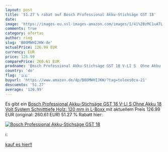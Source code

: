 ```yaml
---
layout: post
title: '51.27 % rabat auf Bosch Professional Akku-Stichsäge GST 18'
date: 
image: 'https://images-eu.ssl-images-amazon.com/images/I/41%2BzMC1uATL._SL200_.jpg'
comments: true
category: ofertas
author: ring
slug: 'B00MWHIJKW-de'
actualPrice: 126.99 EUR
currency: EUR
price: 126.99
comparePrice: 260.61 EUR
prodname: 'Bosch Professional Akku-Stichsäge GST 18 V-LI S  Ohne Akku  18 Volt System  Schnitttiefe Holz: 120 mm  in L-Boxx '
country: 'de'
flag: '🇩🇪'
buyurl: 'https://www.amazon.de/dp/B00MWHIJKW/?tag=tolees0ca-21'
descuento: '51.27'
average: '126.99'
---
```


Es gibt ein [Bosch Professional Akku-Stichsäge GST 18 V-LI S  Ohne Akku  18 Volt System  Schnitttiefe Holz: 120 mm  in L-Boxx ](https://www.amazon.de/dp/B00MWHIJKW/?tag=tolees0ca-21) mit aktuellem Preis 126.99 EUR (original: 260.61 EUR) 51.27 % Rabatt hier:

[![Bosch Professional Akku-Stichsäge GST 18](https://images-eu.ssl-images-amazon.com/images/I/41%2BzMC1uATL._SL200_.jpg)](https://www.amazon.de/dp/B00MWHIJKW/?tag=tolees0ca-21)

ℹ️:


[kauf es hier!!](https://www.amazon.de/dp/B00MWHIJKW/?tag=tolees0ca-21)

